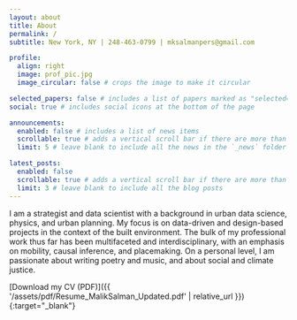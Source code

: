 ```yaml
---
layout: about
title: About
permalink: /
subtitle: New York, NY | 248-463-0799 | mksalmanpers@gmail.com

profile:
  align: right
  image: prof_pic.jpg
  image_circular: false # crops the image to make it circular

selected_papers: false # includes a list of papers marked as "selected={true}"
social: true # includes social icons at the bottom of the page

announcements:
  enabled: false # includes a list of news items
  scrollable: true # adds a vertical scroll bar if there are more than 3 news items
  limit: 5 # leave blank to include all the news in the `_news` folder

latest_posts:
  enabled: false
  scrollable: true # adds a vertical scroll bar if there are more than 3 new posts items
  limit: 3 # leave blank to include all the blog posts
---
```


I am a strategist and data scientist with a background in urban data science, physics, and urban planning. My focus is on data-driven and design-based projects in the context of the built environment. The bulk of my professional work thus far has been multifaceted and interdisciplinary, with an emphasis on mobility, causal inference, and placemaking. On a personal level, I am passionate about writing poetry and music, and about social and climate justice.

[Download my CV (PDF)]({{ '/assets/pdf/Resume_MalikSalman_Updated.pdf' | relative_url }}){:target="_blank"}

<!-- Link to your social media connections, too. This theme is set up to use [Font Awesome icons](https://fontawesome.com/) and [Academicons](https://jpswalsh.github.io/academicons/), like the ones below. Add your Facebook, Twitter, LinkedIn, Google Scholar, or just disable all of them. -->
